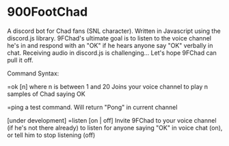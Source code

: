# 900FootChad
A discord bot for Chad fans (SNL character).  Written in Javascript using the discord.js library.  9FChad's ultimate goal is to listen to the voice channel he's in and respond with an "OK" if he hears anyone say "OK" verbally in chat.  Receiving audio in discord.js is challenging...  Let's hope 9FChad can pull it off.

Command Syntax:

  =ok [n] where n is between 1 and 20
    Joins your voice channel to play n samples of Chad saying OK
  
  =ping
    a test command.  Will return "Pong" in current channel
    
  [under development]
  =listen [on | off] 
    Invite 9FChad to your voice channel (if he's not there already) to listen for anyone saying "OK" in voice chat (on), or tell him to stop listening (off)
    
